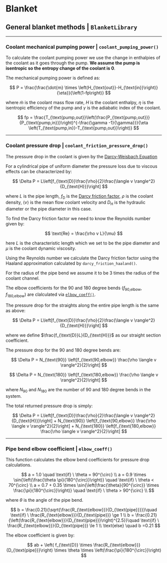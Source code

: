 # Blanket

## General blanket methods | `BlanketLibrary`


--------------------

### Coolant mechanical pumping power | `coolant_pumping_power()`

To calculate the coolant pumping power we use the change in enthalpies of the coolant as it goes through the pump. 
**We assume the pump is isentropic so the entropy change of the coolant is 0**. 

The mechanical pumping power is defined as:

$$
P = \frac{\frac{\dot{m} \times \left(H_{\text{out}}-H_{\text{in}}\right)}{\eta}}{\left(1-fp\right)}
$$

where $\dot{m}$ is the coolant mass flow rate, $H$ is the coolant enthalpy, $\eta$ is the isentropic efficiency of the pump and $\gamma$ is the adiabatic index of the coolant.

$$
fp = \frac{T_{\text{pump,out}}\left(\frac{P_{\text{pump,out}}}{P_{\text{pump,in}}}\right)^{-\frac{\gamma -1}{\gamma}}}{\eta \left(T_{\text{pump,in}}-T_{\text{pump,out}}\right)}
$$

------------------

### Coolant pressure drop | `coolant_friction_pressure_drop()`

The pressure drop in the coolant is given by the [Darcy-Weisbach Equation](https://en.wikipedia.org/wiki/Darcy%E2%80%93Weisbach_equation)

For a cylindrical pipe of uniform diameter the pressure loss due to viscous effects can be characterized by:

$$
\Delta P = L\left[f_{\text{D}}\frac{\rho}{2}\frac{\langle v \rangle^2}{D_{\text{H}}}\right]
$$

where $L$ is the pipe length, $f_{\text{D}}$ is the [Darcy friction factor](https://en.wikipedia.org/wiki/Darcy_friction_factor_formulae), $\rho$ is the coolant density, $\langle v \rangle$ is the mean flow coolant velocity and $D_{\text{H}}$ is the hydraulic diameter or the pipe diameter in this case.

To find the Darcy friction factor we need to know the Reynolds number given by:

$$
\text{Re} = \frac{\rho v L}{\mu}
$$

here $L$ is the characteristic length which we set to be the pipe diameter and $\mu$ is the coolant dynamic viscosity.

Using the Reynolds number we calculate the Darcy friction factor using the Haaland approximation calculated by `darcy_friction_haaland()`.

For the radius of the pipe bend we assume it to be 3 times the radius of the coolant channel.

The elbow coefficients for the 90 and 180 degree bends $\left(f_{\text{90,elbow}}, f_{\text{180,elbow}}\right)$ are clalculated via [`elbow_coeff()`](#pipe-bend-elbow-coefficient--elbow_coeff).

The pressure drop for the straights along the entire pipe length is the same as above:

$$
\Delta P = L\left[f_{\text{D}}\frac{\rho}{2}\frac{\langle v \rangle^2}{D_{\text{H}}}\right]
$$

where we define $\frac{f_{\text{D}}L}{D_{\text{H}}}$ as our straight section coefficient.

The pressure drop for the 90 and 180 degree bends are:

$$
\Delta P = N_{\text{90}} \left[f_{\text{90,elbow}} \frac{\rho \langle v \rangle^2}{2}\right]
$$

$$
\Delta P = N_{\text{180}} \left[f_{\text{180,elbow}} \frac{\rho \langle v \rangle^2}{2}\right]
$$

where $N_{\text{90}}$ and $N_{\text{180}}$ are the number of 90 and 180 degree bends in the system.

The total returned pressure drop is simply:

$$
\Delta P = L\left[f_{\text{D}}\frac{\rho}{2}\frac{\langle v \rangle^2}{D_{\text{H}}}\right] + N_{\text{90}} \left[f_{\text{90,elbow}} \frac{\rho \langle v \rangle^2}{2}\right] + N_{\text{180}} \left[f_{\text{180,elbow}} \frac{\rho \langle v \rangle^2}{2}\right]
$$

-------------------

### Pipe bend elbow coefficient | `elbow_coeff()`

This function calculates the elbow bend coefficients for pressure drop calculations.

$$
a = 1.0 \quad \text{if} \ \theta = 90^{\circ} \\
a = 0.9 \times \sin{\left(\frac{\theta \pi}{180^{\circ}}\right)} \quad \text{if} \ \theta < 70^{\circ} \\
a = 0.7 + 0.35 \times \sin{\left(\frac{\theta}{90^{\circ}} \times \frac{\pi}{180^{\circ}}\right)} \quad \text{if} \ \theta > 90^{\circ} \\
$$

where $\theta$ is the angle of the pipe bend.

$$
b = \frac{0.21}{\sqrt{\frac{R_{\text{elbow}}}{D_{\text{pipe}}}}}\quad \text{if} \ \frac{R_{\text{elbow}}}{D_{\text{pipe}}} \ge 1 \\
b = \frac{0.21}{\left(\frac{R_{\text{elbow}}}{D_{\text{pipe}}}\right)^{2.5}}\quad \text{if} \ \frac{R_{\text{elbow}}}{D_{\text{pipe}}} \le 1 \\
\text{else} \quad b =0.21
$$

The elbow coefficient is given by:

$$
ab + \left( f_{\text{D}} \times \frac{R_{\text{elbow}}}{D_{\text{pipe}}}\right) \times \theta \times \left(\frac{\pi}{180^{\circ}}\right)
$$

